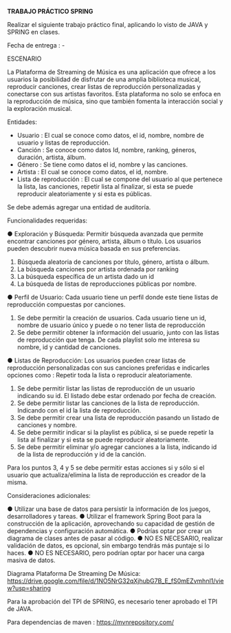 **TRABAJO PRÁCTICO SPRING**

Realizar el siguiente trabajo práctico final, aplicando lo visto de JAVA y SPRING en clases.

Fecha de entrega : -

ESCENARIO

La Plataforma de Streaming de Música es una aplicación que ofrece a los usuarios la posibilidad de disfrutar de una amplia biblioteca musical, reproducir canciones, crear listas de reproducción personalizadas y conectarse con sus artistas favoritos. Esta plataforma no solo se enfoca en la reproducción de música, sino que también fomenta la interacción social y la exploración musical.

Entidades:

-	Usuario : El cual se conoce como datos, el id, nombre, nombre de usuario y listas de reproducción.
-	Canción : Se conoce como datos Id, nombre, ranking, géneros, duración, artista, álbum.
-	Género : Se tiene como datos el id, nombre y las canciones.
-	Artista : El cual se conoce como datos, el id, nombre.
-	Lista de reproducción : El cual se compone del usuario al que pertenece la lista, las canciones, repetir lista al finalizar, si esta se puede reproducir aleatoriamente y si esta es públicas.

Se debe además agregar una entidad de auditoría.

Funcionalidades requeridas:

●	Exploración y Búsqueda: Permitir búsqueda avanzada que permite encontrar canciones por género, artista, álbum o título. Los usuarios pueden descubrir nueva música basada en sus preferencias.
1.	Búsqueda aleatoria de canciones por título, género, artista o álbum.
2.	La búsqueda canciones por artista ordenada por ranking
3.	La búsqueda específica de un artista dado un id
4.	La búsqueda de listas de reproducciones públicas por nombre.




●	Perfil de Usuario: Cada usuario tiene un perfil donde este tiene listas de reproducción compuestas por canciones.
1.	Se debe permitir la creación de usuarios. Cada usuario tiene un id, nombre de usuario único y puede o no tener lista de reproducción
2.	Se debe permitir obtener la información del usuario, junto con las listas de reproducción que tenga. De cada playlist solo me interesa su nombre, id y cantidad de canciones.

●	Listas de Reproducción: Los usuarios pueden crear listas de reproducción personalizadas con sus canciones preferidas e indicarles opciones como : Repetir toda la lista o reproducir aleatoriamente.

1.	Se debe permitir listar las listas de reproducción de un usuario indicando su id. El listado debe estar ordenado por fecha de creación.
2.	Se debe permitir listar las canciones de la lista de reproducción. Indicando con el id la lista de reproducción.
3.	Se debe permitir crear una lista de reproducción pasando un listado de canciones y nombre.
4.	Se debe permitir indicar si la playlist es pública, si se puede repetir la lista al finalizar y si esta se puede reproducir aleatoriamente.
5.	Se debe permitir eliminar y/o agregar canciones a la lista, indicando id de la lista de reproducción y id de la canción.

Para los puntos 3, 4 y 5 se debe permitir estas acciones si y sólo si el usuario que actualiza/elimina la lista de reproducción es creador de la misma.


Consideraciones adicionales:

●	Utilizar una base de datos para persistir la información de los juegos, desarrolladores y tareas.
●	Utilizar el framework Spring Boot para la construcción de la aplicación, aprovechando su capacidad de gestión de dependencias y configuración automática.
●	Podrías optar por crear un diagrama de clases antes de pasar al código.
●	NO ES NECESARIO, realizar validación de datos, es opcional, sin embargo tendrás más puntaje si lo haces.
●	NO ES NECESARIO, pero podrían optar por hacer una carga masiva de datos.


Diagrama Plataforma De Streaming De Música: https://drive.google.com/file/d/1NO5NrG32qXjhubG7B_E_fS0mEZvmhnl1/view?usp=sharing

Para la aprobación del TPI de SPRING, es necesario tener aprobado el TPI de JAVA.

Para dependencias de maven : https://mvnrepository.com/
